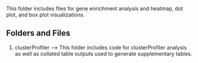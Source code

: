 This folder includes files for gene enrichment analysis and heatmap, dot plot, and box plot visualizations.

## Folders and Files

1. clusterProfiler --> This folder includes code for clusterProfiler analysis as well as collated table outputs used to generate supplementary tables.

